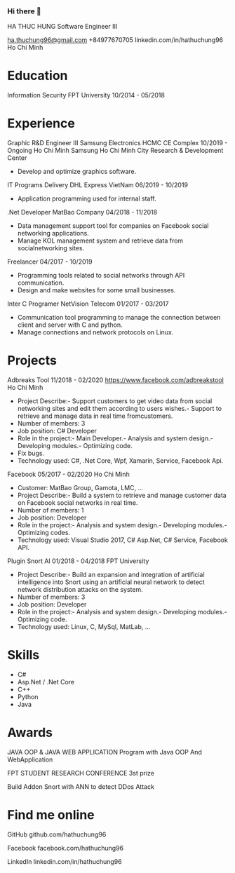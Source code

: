 ### Hi there 👋
HA THUC HUNG
Software Engineer III

ha.thuchung96@gmail.com
+84977670705
linkedin.com/in/hathuchung96
Ho Chi Minh

Education
======
Information Security
FPT University
10/2014 - 05/2018


Experience
======
Graphic R&D Engineer III
Samsung Electronics HCMC CE Complex
10/2019 - Ongoing
Ho Chi Minh
Samsung Ho Chi Minh City Research & Development Center
 - Develop and optimize graphics software.

IT Programs Delivery
DHL Express VietNam
06/2019 - 10/2019
 - Application programming used for internal staff.

.Net Developer
MatBao Company
04/2018 - 11/2018
 - Data management support tool for companies on Facebook social networking applications.
 - Manage KOL management system and retrieve data from socialnetworking sites.

Freelancer
04/2017 - 10/2019
 - Programming tools related to social networks through API communication.
 - Design and make websites for some small businesses.

Inter C Programer
NetVision Telecom
01/2017 - 03/2017
 - Communication tool programming to manage the connection between client and server with C and python.
 - Manage connections and network protocols on Linux.


Projects
======
Adbreaks Tool
11/2018 - 02/2020
https://www.facebook.com/adbreakstool
Ho Chi Minh
 - Project Describe:- Support customers to get video data from social networking sites and edit them according to users wishes.- Support to retrieve and manage data in real time fromcustomers.
 - Number of members: 3
 - Job position: C# Developer
 - Role in the project:- Main Developer.- Analysis and system design.- Developing modules.- Optimizing code.
- Fix bugs.
 - Technology used: C#, .Net Core, Wpf, Xamarin, Service, Facebook Api.

Facebook
05/2017 - 02/2020
Ho Chi Minh
 - Customer: MatBao Group, Gamota, LMC, ...
 - Project Describe:- Build a system to retrieve and manage customer data on Facebook social networks in real time.
 - Number of members: 1
 - Job position: Developer
 - Role in the project:- Analysis and system design.- Developing modules.- Optimizing codes.
 - Technology used: Visual Studio 2017, C# Asp.Net, C# Service, Facebook API.

Plugin Snort AI
01/2018 - 04/2018
FPT University
 - Project Describe:- Build an expansion and integration of artificial intelligence into Snort using an artificial neural network to detect network distribution attacks on the system.
 - Number of members: 3
 - Job position: Developer
 - Role in the project:- Analysis and system design.- Developing modules.- Optimizing code.
 -  Technology used: Linux, C, MySql, MatLab, ...


Skills
======
 - C#
 - Asp.Net / .Net Core
 - C++
 - Python
 - Java


Awards
======
JAVA OOP & JAVA
WEB APPLICATION
Program with Java OOP And WebApplication

FPT STUDENT RESEARCH CONFERENCE 3st prize

Build Addon Snort with ANN to detect DDos Attack


Find me online
======
GitHub
github.com/hathuchung96

Facebook
facebook.com/hathuchung96

LinkedIn
linkedin.com/in/hathuchung96

